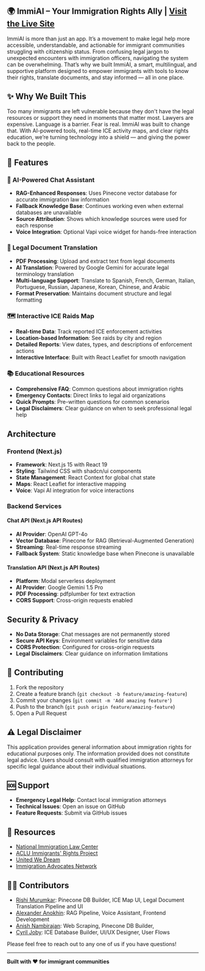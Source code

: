 ## 🌍 ImmiAI – Your Immigration Rights Ally | [Visit the Live Site](https://v0-immigration-chatbot-ui.vercel.app/) 
ImmiAI is more than just an app. It’s a movement to make legal help more accessible, understandable, and actionable for immigrant communities struggling with citizenship status. From confusing legal jargon to unexpected encounters with immigration officers, navigating the system can be overwhelming. That’s why we built ImmiAI, a smart, multilingual, and supportive platform designed to empower immigrants with tools to know their rights, translate documents, and stay informed — all in one place.


## ✨ Why We Built This
Too many immigrants are left vulnerable because they don't have the legal resources or support they need in moments that matter most. Lawyers are expensive. Language is a barrier. Fear is real. ImmiAI was built to change that. With AI-powered tools, real-time ICE activity maps, and clear rights education, we’re turning technology into a shield — and giving the power back to the people.

## 🌟 Features

### 🤖 AI-Powered Chat Assistant
- **RAG-Enhanced Responses**: Uses Pinecone vector database for accurate immigration law information
- **Fallback Knowledge Base**: Continues working even when external databases are unavailable
- **Source Attribution**: Shows which knowledge sources were used for each response
- **Voice Integration**: Optional Vapi voice widget for hands-free interaction

### 📄 Legal Document Translation
- **PDF Processing**: Upload and extract text from legal documents
- **AI Translation**: Powered by Google Gemini for accurate legal terminology translation
- **Multi-language Support**: Translate to Spanish, French, German, Italian, Portuguese, Russian, Japanese, Korean, Chinese, and Arabic
- **Format Preservation**: Maintains document structure and legal formatting

### 🗺️ Interactive ICE Raids Map
- **Real-time Data**: Track reported ICE enforcement activities
- **Location-based Information**: See raids by city and region
- **Detailed Reports**: View dates, types, and descriptions of enforcement actions
- **Interactive Interface**: Built with React Leaflet for smooth navigation

### 📚 Educational Resources
- **Comprehensive FAQ**: Common questions about immigration rights
- **Emergency Contacts**: Direct links to legal aid organizations
- **Quick Prompts**: Pre-written questions for common scenarios
- **Legal Disclaimers**: Clear guidance on when to seek professional legal help

## Architecture

### Frontend (Next.js)
- **Framework**: Next.js 15 with React 19
- **Styling**: Tailwind CSS with shadcn/ui components
- **State Management**: React Context for global chat state
- **Maps**: React Leaflet for interactive mapping
- **Voice**: Vapi AI integration for voice interactions

### Backend Services

#### Chat API (Next.js API Routes)
- **AI Provider**: OpenAI GPT-4o
- **Vector Database**: Pinecone for RAG (Retrieval-Augmented Generation)
- **Streaming**: Real-time response streaming
- **Fallback System**: Static knowledge base when Pinecone is unavailable

#### Translation API (Next.js API Routes)
- **Platform**: Modal serverless deployment
- **AI Provider**: Google Gemini 1.5 Pro
- **PDF Processing**: pdfplumber for text extraction
- **CORS Support**: Cross-origin requests enabled

## Security & Privacy

- **No Data Storage**: Chat messages are not permanently stored
- **Secure API Keys**: Environment variables for sensitive data
- **CORS Protection**: Configured for cross-origin requests
- **Legal Disclaimers**: Clear guidance on information limitations

## 🤝 Contributing

1. Fork the repository
2. Create a feature branch (`git checkout -b feature/amazing-feature`)
3. Commit your changes (`git commit -m 'Add amazing feature'`)
4. Push to the branch (`git push origin feature/amazing-feature`)
5. Open a Pull Request


## ⚠️ Legal Disclaimer

This application provides general information about immigration rights for educational purposes only. The information provided does not constitute legal advice. Users should consult with qualified immigration attorneys for specific legal guidance about their individual situations.

## 🆘 Support

- **Emergency Legal Help**: Contact local immigration attorneys
- **Technical Issues**: Open an issue on GitHub
- **Feature Requests**: Submit via GitHub issues

## 🔗 Resources

- [National Immigration Law Center](https://www.nilc.org/)
- [ACLU Immigrants' Rights Project](https://www.aclu.org/issues/immigrants-rights)
- [United We Dream](https://unitedwedream.org/)
- [Immigration Advocates Network](https://www.immigrationadvocates.org/)

## 👨‍💻 Contributors

- [Rishi Murumkar](https://github.com/RichieRish05): Pinecone DB Builder, ICE Map UI, Legal Document Translation Pipeline and UI 
- [Alexander Anokhin](https://github.com/aanokh): RAG Pipeline, Voice Assistant, Frontend Development
- [Anish Nambirajan](https://github.com/an301): Web Scraping, Pinecone DB Builder, 
- [Cyril Joby](https://github.com/cyriljoby): ICE Database Builder, UI/UX Designer, User Flows

Please feel free to reach out to any one of us if you have questions!

---

**Built with ❤️ for immigrant communities**

